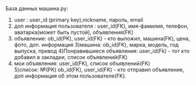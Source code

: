 База данных машина.ру: 
1) user : 
	user_id (primary key),nickname, пароль, email 
2) доп информация пользователя :
	user_id(FK), имя-фамилия, телефон,  аватарка(может быть пустой), объявления(FK)
2) объявление:
	ob_id(PK), user_id(FK) - кто выложил, машина(FK), цена, фото, доп. информация
3)машина:
	ob_id(FK), марка, модель, год выпуска, привод
4)Понравившиеся объявления:
	user_id(Fk) - тот кто добавил в закладки, список объявлений(FK)
6) мои объявления:
	user_id(FK), список объявлений(FK)  
5)список:
	№(PK) ob_id(FK), user_id(FK) - кто отправил объявление, доп информация об этом пользователе(FK).
